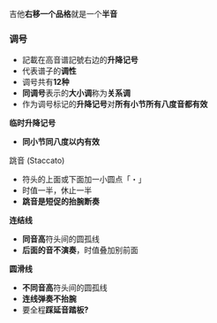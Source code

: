 
吉他**右移一个品格**就是一个**半音**  
 

### 调号
- 記載在高音谱記號右边的**升降记号**  
- 代表谱子的**调性**  
- 调号共有**12种**  
- **同调号**表示的**大小调**称为**关系调**  
- 作为调号标记的**升降记号**对**所有小节所有八度音都有效**  


**临时升降记号**  
- **同小节同八度以内有效**  
  
跳音 (Staccato)  
- 符头的上面或下面加一小圆点「・」  
- 时值一半，休止一半  
- **跳音是短促的抬腕断奏**  

**连结线**  
- **同音高**符头间的圆孤线  
- **后面的音不演奏**，时值叠加别前面  

**圆滑线**  
- **不同音高**符头间的圆孤线  
- **连线弹奏不抬腕**  
- 要全程**踩延音踏板?**

